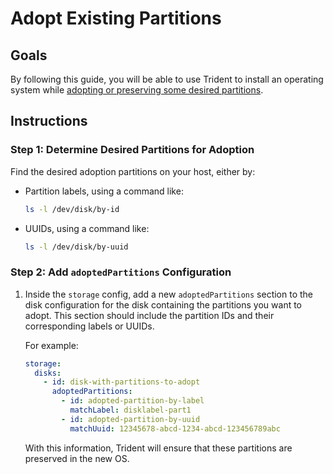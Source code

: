 
# Adopt Existing Partitions

## Goals

By following this guide, you will be able to use Trident to install an operating system while [adopting or preserving some desired partitions](../Explanation/Partition-Adoption.md).

## Instructions

### Step 1: Determine Desired Partitions for Adoption

Find the desired adoption partitions on your host, either by:

* Partition labels, using a command like:

    ``` bash
    ls -l /dev/disk/by-id
    ```

* UUIDs, using a command like:

    ``` bash
    ls -l /dev/disk/by-uuid
    ```

### Step 2: Add `adoptedPartitions` Configuration

1. Inside the `storage` config, add a new `adoptedPartitions` section to the disk configuration for the disk containing the partitions you want to adopt. This section should include the partition IDs and their corresponding labels or UUIDs.

   For example:

   ```yaml
   storage:
     disks:
       - id: disk-with-partitions-to-adopt
         adoptedPartitions:
           - id: adopted-partition-by-label
             matchLabel: disklabel-part1
           - id: adopted-partition-by-uuid
             matchUuid: 12345678-abcd-1234-abcd-123456789abc
   ```

   With this information, Trident will ensure that these partitions are preserved in the new OS.

